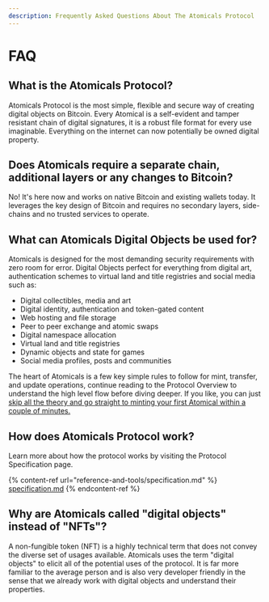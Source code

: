 ```yaml
---
description: Frequently Asked Questions About The Atomicals Protocol
---
```


# FAQ

## What is the Atomicals Protocol?&#x20;

Atomicals Protocol is the most simple, flexible and secure way of creating digital objects on Bitcoin. Every Atomical is a self-evident and tamper resistant chain of digital signatures, it is a robust file format for every use imaginable. Everything on the internet can now potentially be owned digital property.&#x20;

## Does Atomicals require a separate chain, additional layers or any changes to Bitcoin?&#x20;

No! It's here now and works on native Bitcoin and existing wallets today. It leverages the key design of Bitcoin and requires no secondary layers, side-chains and no trusted services to operate. &#x20;

## What can Atomicals Digital Objects be used for?

Atomicals is designed for the most demanding security requirements with zero room for error. Digital Objects perfect for everything from digital art, authentication schemes to virtual land and title registries and social media such as:

* Digital collectibles, media and art
* Digital identity, authentication and token-gated content
* Web hosting and file storage
* Peer to peer exchange and atomic swaps
* Digital namespace allocation
* Virtual land and title registries
* Dynamic objects and state for games
* Social media profiles, posts and communities

The heart of Atomicals is a few key simple rules to follow for mint, transfer, and update operations, continue reading to the Protocol Overview to understand the high level flow before diving deeper.  If you like, you can just [skip all the theory and go straight to minting your first Atomical within a couple of minutes.](reference-and-tools/javascript-library-cli.md)

## How does Atomicals Protocol work?&#x20;

Learn more about how the protocol works by visiting the Protocol Specification page.

{% content-ref url="reference-and-tools/specification.md" %}
[specification.md](reference-and-tools/specification.md)
{% endcontent-ref %}

## Why are Atomicals called "digital objects" instead of "NFTs"?

A non-fungible token (NFT) is a highly technical term that does not convey the diverse set of usages available. Atomicals uses the term "digital objects" to elicit all of the potential uses of the protocol. It is far more familiar to the average person and is also very developer friendly in the sense that we already work with digital objects and understand their properties.